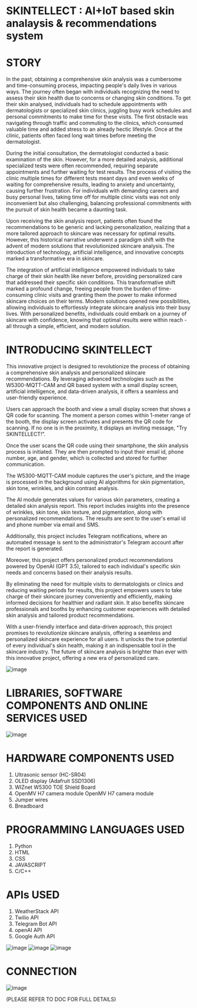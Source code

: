 # SKINTELLECT : AI+IoT based skin analaysis & recommendations system
 
# STORY
In the past, obtaining a comprehensive skin analysis was a cumbersome and time-consuming process, impacting people's daily lives in various ways. The journey often began with individuals recognizing the need to assess their skin health due to concerns or changing skin conditions. To get their skin analysed, individuals had to schedule appointments with dermatologists or specialized skin clinics, juggling busy work schedules and personal commitments to make time for these visits. The first obstacle was navigating through traffic and commuting to the clinics, which consumed valuable time and added stress to an already hectic lifestyle. Once at the clinic, patients often faced long wait times before meeting the dermatologist.
 
During the initial consultation, the dermatologist conducted a basic examination of the skin. However, for a more detailed analysis, additional specialized tests were often recommended, requiring separate appointments and further waiting for test results. The process of visiting the clinic multiple times for different tests meant days and even weeks of waiting for comprehensive results, leading to anxiety and uncertainty, causing further frustration. For individuals with demanding careers and busy personal lives, taking time off for multiple clinic visits was not only inconvenient but also challenging, balancing professional commitments with the pursuit of skin health became a daunting task.
 
Upon receiving the skin analysis report, patients often found the recommendations to be generic and lacking personalization, realizing that a more tailored approach to skincare was necessary for optimal results. However, this historical narrative underwent a paradigm shift with the advent of modern solutions that revolutionized skincare analysis. The introduction of technology, artificial intelligence, and innovative concepts marked a transformative era in skincare.
 
The integration of artificial intelligence empowered individuals to take charge of their skin health like never before, providing personalized care that addressed their specific skin conditions. This transformative shift marked a profound change, freeing people from the burden of time-consuming clinic visits and granting them the power to make informed skincare choices on their terms. Modern solutions opened new possibilities, allowing individuals to effortlessly integrate skincare analysis into their busy lives. With personalized benefits, individuals could embark on a journey of skincare with confidence, knowing that optimal results were within reach - all through a simple, efficient, and modern solution.


# INTRODUCING SKINTELLECT
This innovative project is designed to revolutionize the process of obtaining a comprehensive skin analysis and personalized skincare recommendations. By leveraging advanced technologies such as the W5300-MQTT-CAM and QR based system with a small display screen, artificial intelligence, and data-driven analysis, it offers a seamless and user-friendly experience.
 
Users can approach the booth and view a small display screen that shows a QR code for scanning. The moment a person comes within 1-meter range of the booth, the display screen activates and presents the QR code for scanning. If no one is in the proximity, it displays an inviting message, "Try SKINTELLECT!".
 
Once the user scans the QR code using their smartphone, the skin analysis process is initiated. They are then prompted to input their email id, phone number, age, and gender, which is collected and stored for further communication.
 
The W5300-MQTT-CAM module captures the user's picture, and the image is processed in the background using AI algorithms for skin pigmentation, skin tone, wrinkles, and skin contrast analysis.
 
The AI module generates values for various skin parameters, creating a detailed skin analysis report. This report includes insights into the presence of wrinkles, skin tone, skin texture, and pigmentation, along with personalized recommendations. The results are sent to the user's email id and phone number via email and SMS.
 
Additionally, this project includes Telegram notifications, where an automated message is sent to the administrator's Telegram account after the report is generated.
 
Moreover, this project offers personalized product recommendations powered by OpenAI (GPT 3.5), tailored to each individual's specific skin needs and concerns based on their analysis results.
 
By eliminating the need for multiple visits to dermatologists or clinics and reducing waiting periods for results, this project empowers users to take charge of their skincare journey conveniently and efficiently, making informed decisions for healthier and radiant skin. It also benefits skincare professionals and booths by enhancing customer experiences with detailed skin analysis and tailored product recommendations.
 
With a user-friendly interface and data-driven approach, this project promises to revolutionize skincare analysis, offering a seamless and personalized skincare experience for all users. It unlocks the true potential of every individual's skin health, making it an indispensable tool in the skincare industry. The future of skincare analysis is brighter than ever with this innovative project, offering a new era of personalized care.


![image](https://github.com/aditi18kapil/SKINTELLECT_AIoT-based-skin-analaysis-and-recommendations-system/assets/118043393/1bef16d1-203d-4e44-819b-5c9ca542cfab)


# LIBRARIES, SOFTWARE COMPONENTS AND ONLINE SERVICES USED 

![image](https://github.com/aditi18kapil/SKINTELLECT_AIoT-based-skin-analaysis-and-recommendations-system/assets/118043393/4a80d216-d7c1-4707-a28a-1b2290144da4)


# HARDWARE COMPONENTS USED
1.	Ultrasonic sensor (HC-SR04) 
2.	OLED display (Adafruit SSD1306) 
3.	WIZnet W5300 TOE Shield Board
4.	OpenMV H7 camera module OpenMV H7 camera module
5.	Jumper wires
6.	Breadboard


# PROGRAMMING LANGUAGES USED
1.	Python
2.	HTML
3.	CSS
4.	JAVASCRIPT
5.	C/C++



# APIs USED
1. WeatherStack API
2. Twilio API
3. Telegram Bot API
4. openAI API
5. Google Auth API

![image](https://github.com/aditi18kapil/SKINTELLECT_AIoT-based-skin-analaysis-and-recommendations-system/assets/118043393/20eebf56-795f-4a2d-86ba-3cc1aca9f2a4)
![image](https://github.com/aditi18kapil/SKINTELLECT_AIoT-based-skin-analaysis-and-recommendations-system/assets/118043393/0a7bc045-3bcf-430b-9f31-27af1fc49123)
![image](https://github.com/aditi18kapil/SKINTELLECT_AIoT-based-skin-analaysis-and-recommendations-system/assets/118043393/a7e27892-b3b9-4e09-b378-dc4fbf5b19dc)

   
# CONNECTION 

![image](https://github.com/aditi18kapil/SKINTELLECT_AIoT-based-skin-analaysis-and-recommendations-system/assets/118043393/9b4a0426-e807-4202-8408-71cedd9ecdfa)


(PLEASE REFER TO DOC FOR FULL DETAILS)
